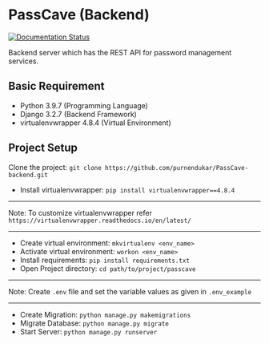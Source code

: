 # PassCave (Backend)

[![Documentation Status](https://readthedocs.org/projects/passcave-backend/badge/?version=latest)](https://passcave-backend.readthedocs.io/en/latest/?badge=latest)

Backend server which has the REST API for password management services.

## Basic Requirement

* Python 3.9.7 (Programming Language)
* Django 3.2.7 (Backend Framework)
* virtualenvwrapper 4.8.4 (Virtual Environment)


## Project Setup

  Clone the project:  `git clone https://github.com/purnendukar/PassCave-backend.git`
* Install virtualenvwrapper:  `pip install virtualenvwrapper==4.8.4`

---
Note:
To customize virtualenvwrapper refer  `https://virtualenvwrapper.readthedocs.io/en/latest/`

---

* Create virtual environment:  `mkvirtualenv <env_name>`
* Activate virtual environment:  `workon <env_name>`
* Install requirements:  `pip install requirements.txt`
* Open Project directory:  `cd path/to/project/passcave`

---
Note:
Create `.env` file and set the variable values as given in `.env_example`

---

* Create Migration:  `python manage.py makemigrations`
* Migrate Database:  `python manage.py migrate`
* Start Server:  `python manage.py runserver`
